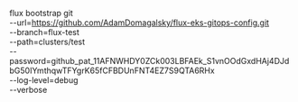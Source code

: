 


flux bootstrap git \
    --url=https://github.com/AdamDomagalsky/flux-eks-gitops-config.git \
    --branch=flux-test \
    --path=clusters/test \
    --password=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 \
    --log-level=debug \
    --verbose